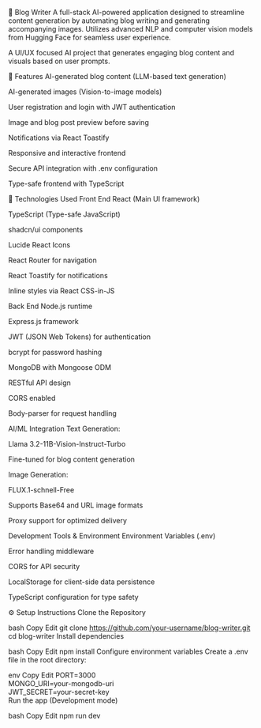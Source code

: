 📝 Blog Writer
A full-stack AI-powered application designed to streamline content generation by automating blog writing and generating accompanying images.
Utilizes advanced NLP and computer vision models from Hugging Face for seamless user experience.

A UI/UX focused AI project that generates engaging blog content and visuals based on user prompts.

🚀 Features
AI-generated blog content (LLM-based text generation)

AI-generated images (Vision-to-image models)

User registration and login with JWT authentication

Image and blog post preview before saving

Notifications via React Toastify

Responsive and interactive frontend

Secure API integration with .env configuration

Type-safe frontend with TypeScript

🧱 Technologies Used
Front End
React (Main UI framework)

TypeScript (Type-safe JavaScript)

shadcn/ui components

Lucide React Icons

React Router for navigation

React Toastify for notifications

Inline styles via React CSS-in-JS

Back End
Node.js runtime

Express.js framework

JWT (JSON Web Tokens) for authentication

bcrypt for password hashing

MongoDB with Mongoose ODM

RESTful API design

CORS enabled

Body-parser for request handling

AI/ML Integration
Text Generation:

Llama 3.2-11B-Vision-Instruct-Turbo

Fine-tuned for blog content generation

Image Generation:

FLUX.1-schnell-Free

Supports Base64 and URL image formats

Proxy support for optimized delivery

Development Tools & Environment
Environment Variables (.env)

Error handling middleware

CORS for API security

LocalStorage for client-side data persistence

TypeScript configuration for type safety

⚙️ Setup Instructions
Clone the Repository

bash
Copy
Edit
git clone https://github.com/your-username/blog-writer.git
cd blog-writer
Install dependencies

bash
Copy
Edit
npm install
Configure environment variables
Create a .env file in the root directory:

env
Copy
Edit
PORT=3000  
MONGO_URI=your-mongodb-uri  
JWT_SECRET=your-secret-key  
Run the app (Development mode)

bash
Copy
Edit
npm run dev
